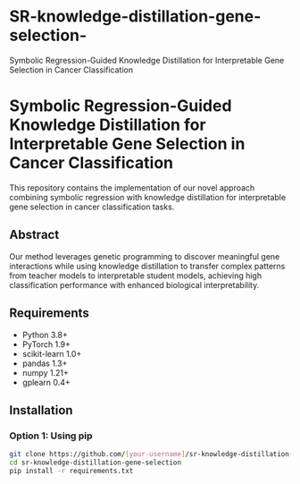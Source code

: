 # SR-knowledge-distillation-gene-selection-
Symbolic Regression-Guided Knowledge Distillation for Interpretable Gene Selection in Cancer Classification
# Symbolic Regression-Guided Knowledge Distillation for Interpretable Gene Selection in Cancer Classification

This repository contains the implementation of our novel approach combining symbolic regression with knowledge distillation for interpretable gene selection in cancer classification tasks.

## Abstract

Our method leverages genetic programming to discover meaningful gene interactions while using knowledge distillation to transfer complex patterns from teacher models to interpretable student models, achieving high classification performance with enhanced biological interpretability.

## Requirements

- Python 3.8+
- PyTorch 1.9+
- scikit-learn 1.0+
- pandas 1.3+
- numpy 1.21+
- gplearn 0.4+

## Installation

### Option 1: Using pip
```bash
git clone https://github.com/[your-username]/sr-knowledge-distillation-gene-selection.git
cd sr-knowledge-distillation-gene-selection
pip install -r requirements.txt
